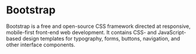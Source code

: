# Bootstrap
Bootstrap is a free and open-source CSS framework directed at responsive, mobile-first front-end web development. It contains CSS- and JavaScript-based design templates for typography, forms, buttons, navigation, and other interface components.
